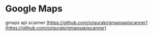 # Google Maps

gmaps api scanner [https://github.com/ozguralp/gmapsapiscanner](https://github.com/ozguralp/gmapsapiscanner)
